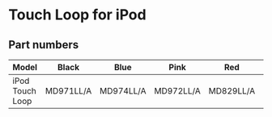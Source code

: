# Touch Loop for iPod

## Part numbers

| Model | Black | Blue | Pink | Red | Yellow |
|-------|-----|-----|-----|-----|-----|
| iPod Touch Loop | MD971LL/A | MD974LL/A | MD972LL/A | MD829LL/A | MD973LL/A |
